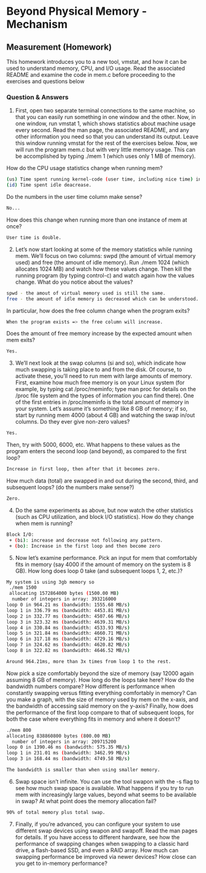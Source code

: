 # Beyond Physical Memory - Mechanism 

## Measurement (Homework)
This homework introduces you to a new tool, vmstat, and how it can
be used to understand memory, CPU, and I/O usage. Read the associated README and examine the code in mem.c before proceeding to the
exercises and questions below

### Question & Answers 
1. First, open two separate terminal connections to the same machine, so that
you can easily run something in one window and the other.
Now, in one window, run vmstat 1, which shows statistics about machine
usage every second. Read the man page, the associated README, and any
other information you need so that you can understand its output. Leave
this window running vmstat for the rest of the exercises below.
Now, we will run the program mem.c but with very little memory usage.
This can be accomplished by typing ./mem 1 (which uses only 1 MB of
memory). 

How do the CPU usage statistics change when running mem? 
```sh
(us) Time spent running kernel-code (user time, including nice time) increases 
(id) Time spent idle deacrease.
```

Do the numbers in the user time column make sense? 
```sh
No... 
```

How does this change when running more than one instance of mem at once?
```sh
User time is double. 
```

2. Let’s now start looking at some of the memory statistics while running mem.
We’ll focus on two columns: swpd (the amount of virtual memory used) and
free (the amount of idle memory). Run ./mem 1024 (which allocates 1024
MB) and watch how these values change. Then kill the running program
(by typing control-c) and watch again how the values change. 
What do you notice about the values? 
```sh
spwd - the amout of virtual memory used is still the same. 
free - the amount of idle memory is decreased which can be understood. 
```

In particular, how does the free column change when the program exits? 
```sh
When the program exists => the free column will increase. 
```

Does the amount of free memory increase by the expected amount when mem exits?
```sh
Yes.
```

3. We’ll next look at the swap columns (si and so), which indicate how much
swapping is taking place to and from the disk. Of course, to activate these,
you’ll need to run mem with large amounts of memory. First, examine how
much free memory is on your Linux system (for example, by typing cat
/proc/meminfo; type man proc for details on the /proc file system and
the types of information you can find there). One of the first entries in
/proc/meminfo is the total amount of memory in your system. Let’s assume it’s something like 8 GB of memory; if so, start by running mem 4000
(about 4 GB) and watching the swap in/out columns. Do they ever give
non-zero values? 
```sh
Yes. 
```
Then, try with 5000, 6000, etc. What happens to these
values as the program enters the second loop (and beyond), as compared to
the first loop? 
```sh
Increase in first loop, then after that it becomes zero. 
```

How much data (total) are swapped in and out during the
second, third, and subsequent loops? (do the numbers make sense?)
```sh
Zero. 
```

4. Do the same experiments as above, but now watch the other statistics (such
as CPU utilization, and block I/O statistics). How do they change when
mem is running?
```sh
Block I/O: 
 + (bi): increase and decrease not following any pattern. 
 + (bo): Increase in the first loop and then become zero 

```

5. Now let’s examine performance. Pick an input for mem that comfortably
fits in memory (say 4000 if the amount of memory on the system is 8 GB).
How long does loop 0 take (and subsequent loops 1, 2, etc.)? 
```sh
My system is using 3gb memory so 
 ./mem 1500
 allocating 1572864000 bytes (1500.00 MB)
  number of integers in array: 393216000
loop 0 in 964.21 ms (bandwidth: 1555.68 MB/s)
loop 1 in 336.79 ms (bandwidth: 4453.81 MB/s)
loop 2 in 332.77 ms (bandwidth: 4507.66 MB/s)
loop 3 in 323.32 ms (bandwidth: 4639.31 MB/s)
loop 4 in 330.84 ms (bandwidth: 4533.93 MB/s)
loop 5 in 321.84 ms (bandwidth: 4660.71 MB/s)
loop 6 in 317.18 ms (bandwidth: 4729.16 MB/s)
loop 7 in 324.62 ms (bandwidth: 4620.82 MB/s)
loop 8 in 322.82 ms (bandwidth: 4646.52 MB/s)

Around 964.21ms, more than 3x times from loop 1 to the rest. 
```
Now pick a size comfortably beyond the size of memory (say 12000 again assuming 8 GB of memory). How long do the loops take here? How do the bandwidth numbers compare? How different is performance when constantly swapping versus fitting everything comfortably in memory? 
Can you make a graph, with the size of memory used by mem on the x-axis, and the bandwidth of
accessing said memory on the y-axis? Finally, how does the performance of
the first loop compare to that of subsequent loops, for both the case where
everything fits in memory and where it doesn’t?
```sh
./mem 800 
allocating 838860800 bytes (800.00 MB)
  number of integers in array: 209715200
loop 0 in 1390.46 ms (bandwidth: 575.35 MB/s)
loop 1 in 231.01 ms (bandwidth: 3462.99 MB/s)
loop 3 in 168.44 ms (bandwidth: 4749.58 MB/s)

```

```sh 
The bandwidth is smaller than when using smaller memory.
```

6. Swap space isn’t infinite. You can use the tool swapon with the -s flag to
see how much swap space is available. What happens if you try to run mem
with increasingly large values, beyond what seems to be available in swap?
At what point does the memory allocation fail?
```sh
90% of total memory plus total swap. 
```

7. Finally, if you’re advanced, you can configure your system to use different
swap devices using swapon and swapoff. Read the man pages for details.
If you have access to different hardware, see how the performance of swapping changes when swapping to a classic hard drive, a flash-based SSD, and
even a RAID array. How much can swapping performance be improved via
newer devices? How close can you get to in-memory performance?
```sh

```